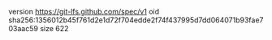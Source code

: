 version https://git-lfs.github.com/spec/v1
oid sha256:1356012b45f761d2e1d72f704edde2f74f437995d7dd064071b93fae703aac59
size 622
